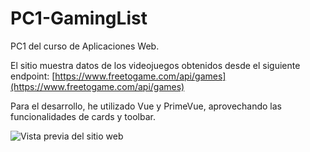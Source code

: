 # PC1-GamingList

PC1 del curso de Aplicaciones Web.

El sitio muestra datos de los videojuegos obtenidos desde el siguiente endpoint:
[https://www.freetogame.com/api/games](https://www.freetogame.com/api/games)

Para el desarrollo, he utilizado Vue y PrimeVue, aprovechando las funcionalidades de cards y toolbar.

![Vista previa del sitio web](https://hackmd.io/_uploads/By2IS0W-C.png)
